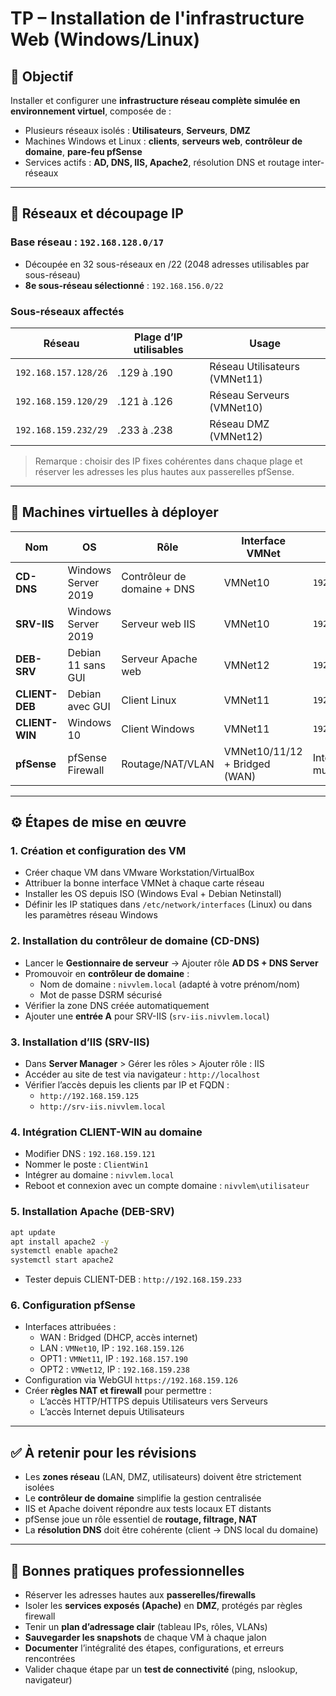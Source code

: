 # TP – Installation de l'infrastructure Web (Windows/Linux)

## 🧠 Objectif

Installer et configurer une **infrastructure réseau complète simulée en environnement virtuel**, composée de :

- Plusieurs réseaux isolés : **Utilisateurs**, **Serveurs**, **DMZ**
- Machines Windows et Linux : **clients**, **serveurs web**, **contrôleur de domaine**, **pare-feu pfSense**
- Services actifs : **AD, DNS, IIS, Apache2**, résolution DNS et routage inter-réseaux

---

## 🧾 Réseaux et découpage IP

### Base réseau : `192.168.128.0/17`

- Découpée en 32 sous-réseaux en /22 (2048 adresses utilisables par sous-réseau)
- **8e sous-réseau sélectionné** : `192.168.156.0/22`

### Sous-réseaux affectés

|Réseau|Plage d’IP utilisables|Usage|
|---|---|---|
|`192.168.157.128/26`|.129 à .190|Réseau Utilisateurs (VMNet11)|
|`192.168.159.120/29`|.121 à .126|Réseau Serveurs (VMNet10)|
|`192.168.159.232/29`|.233 à .238|Réseau DMZ (VMNet12)|

> Remarque : choisir des IP fixes cohérentes dans chaque plage et réserver les adresses les plus hautes aux passerelles pfSense.

---

## 🧱 Machines virtuelles à déployer

|Nom|OS|Rôle|Interface VMNet|IP statique|
|---|---|---|---|---|
|**CD-DNS**|Windows Server 2019|Contrôleur de domaine + DNS|VMNet10|`192.168.159.121`|
|**SRV-IIS**|Windows Server 2019|Serveur web IIS|VMNet10|`192.168.159.125`|
|**DEB-SRV**|Debian 11 sans GUI|Serveur Apache web|VMNet12|`192.168.159.233`|
|**CLIENT-DEB**|Debian avec GUI|Client Linux|VMNet11|`192.168.157.129`|
|**CLIENT-WIN**|Windows 10|Client Windows|VMNet11|`192.168.157.130`|
|**pfSense**|pfSense Firewall|Routage/NAT/VLAN|VMNet10/11/12 + Bridged (WAN)|Interfaces multiples|

---

## ⚙️ Étapes de mise en œuvre

### 1. Création et configuration des VM

- Créer chaque VM dans VMware Workstation/VirtualBox
- Attribuer la bonne interface VMNet à chaque carte réseau
- Installer les OS depuis ISO (Windows Eval + Debian Netinstall)
- Définir les IP statiques dans `/etc/network/interfaces` (Linux) ou dans les paramètres réseau Windows

### 2. Installation du contrôleur de domaine (CD-DNS)

- Lancer le **Gestionnaire de serveur** → Ajouter rôle **AD DS + DNS Server**
- Promouvoir en **contrôleur de domaine** :
    - Nom de domaine : `nivvlem.local` (adapté à votre prénom/nom)
    - Mot de passe DSRM sécurisé
- Vérifier la zone DNS créée automatiquement
- Ajouter une **entrée A** pour SRV-IIS (`srv-iis.nivvlem.local`)

### 3. Installation d’IIS (SRV-IIS)

- Dans **Server Manager** > Gérer les rôles > Ajouter rôle : IIS
- Accéder au site de test via navigateur : `http://localhost`
- Vérifier l’accès depuis les clients par IP et FQDN :
    - `http://192.168.159.125`
    - `http://srv-iis.nivvlem.local`

### 4. Intégration CLIENT-WIN au domaine

- Modifier DNS : `192.168.159.121`
- Nommer le poste : `ClientWin1`
- Intégrer au domaine : `nivvlem.local`
- Reboot et connexion avec un compte domaine : `nivvlem\utilisateur`

### 5. Installation Apache (DEB-SRV)

```bash
apt update
apt install apache2 -y
systemctl enable apache2
systemctl start apache2
```

- Tester depuis CLIENT-DEB : `http://192.168.159.233`

### 6. Configuration pfSense

- Interfaces attribuées :
    - WAN : Bridged (DHCP, accès internet)
    - LAN : `VMNet10`, IP : `192.168.159.126`
    - OPT1 : `VMNet11`, IP : `192.168.157.190`
    - OPT2 : `VMNet12`, IP : `192.168.159.238`
- Configuration via WebGUI `https://192.168.159.126`
- Créer **règles NAT et firewall** pour permettre :
    - L’accès HTTP/HTTPS depuis Utilisateurs vers Serveurs
    - L’accès Internet depuis Utilisateurs

---

## ✅ À retenir pour les révisions

- Les **zones réseau** (LAN, DMZ, utilisateurs) doivent être strictement isolées
- Le **contrôleur de domaine** simplifie la gestion centralisée
- IIS et Apache doivent répondre aux tests locaux ET distants
- pfSense joue un rôle essentiel de **routage, filtrage, NAT**
- La **résolution DNS** doit être cohérente (client → DNS local du domaine)

---

## 📌 Bonnes pratiques professionnelles

- Réserver les adresses hautes aux **passerelles/firewalls**
- Isoler les **services exposés (Apache)** en **DMZ**, protégés par règles firewall
- Tenir un **plan d’adressage clair** (tableau IPs, rôles, VLANs)
- **Sauvegarder les snapshots** de chaque VM à chaque jalon
- **Documenter** l’intégralité des étapes, configurations, et erreurs rencontrées
- Valider chaque étape par un **test de connectivité** (ping, nslookup, navigateur)